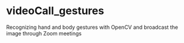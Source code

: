 # videoCall_gestures
Recognizing hand and body gestures with OpenCV and broadcast the image through Zoom meetings

